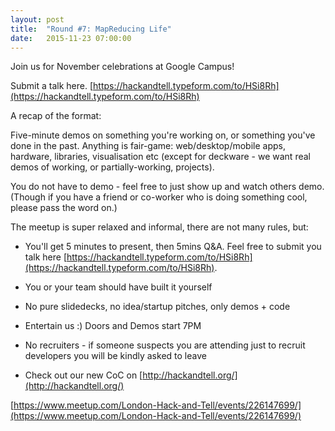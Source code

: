```yaml
---
layout: post
title:  "Round #7: MapReducing Life"
date:   2015-11-23 07:00:00
---
```


Join us for November celebrations at Google Campus!

Submit a talk here. [https://hackandtell.typeform.com/to/HSi8Rh](https://hackandtell.typeform.com/to/HSi8Rh)

A recap of the format:

Five-minute demos on something you're working on, or something you've done in the past. Anything is fair-game: web/desktop/mobile apps, hardware, libraries, visualisation etc (except for deckware - we want real demos of working, or partially-working, projects).

You do not have to demo - feel free to just show up and watch others demo. (Though if you have a friend or co-worker who is doing something cool, please pass the word on.)

The meetup is super relaxed and informal, there are not many rules, but:

* You'll get 5 minutes to present, then 5mins Q&A. Feel free to submit you talk here [https://hackandtell.typeform.com/to/HSi8Rh](https://hackandtell.typeform.com/to/HSi8Rh).

* You or your team should have built it yourself

* No pure slidedecks, no idea/startup pitches, only demos + code

* Entertain us :) Doors and Demos start 7PM

* No recruiters - if someone suspects you are attending just to recruit developers you will be kindly asked to leave

* Check out our new CoC on [http://hackandtell.org/](http://hackandtell.org/)

[https://www.meetup.com/London-Hack-and-Tell/events/226147699/](https://www.meetup.com/London-Hack-and-Tell/events/226147699/)
